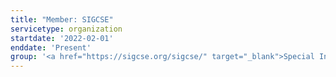 ```yaml
---
title: "Member: SIGCSE"
servicetype: organization
startdate: '2022-02-01'
enddate: 'Present'
group: '<a href="https://sigcse.org/sigcse/" target="_blank">Special Interest Group on Computer Science Education (SIGCSE)</a>'
---
```

